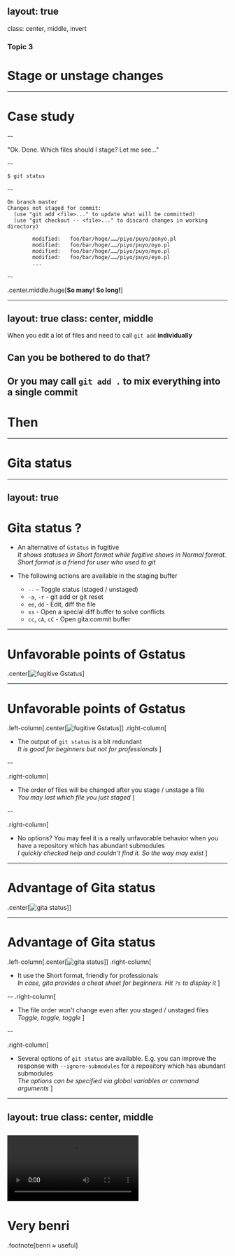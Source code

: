 layout: true
---
class: center, middle, invert
### Topic 3
# Stage or unstage changes
---
# Case study

--

"Ok. Done. Which files should I stage? Let me see..."

--

```
$ git status
```

--

```
On branch master
Changes not staged for commit:
  (use "git add <file>..." to update what will be committed)
  (use "git checkout -- <file>..." to discard changes in working directory)

        modified:   foo/bar/hoge/……/piyo/puyo/ponyo.pl
        modified:   foo/bar/hoge/……/piyo/puyo/oyo.pl
        modified:   foo/bar/hoge/……/piyo/puyo/myo.pl
        modified:   foo/bar/hoge/……/piyo/puyo/eyo.pl
        ...
```
--

.center.middle.huge[**So many! So long!**]

---
layout: true
class: center, middle
---
When you edit a lot of files and need to call `git add` **individually**
## Can you be bothered to do that?
Or you may call `git add .` to mix everything into a single commit
---
# Then
---
# **Gita status**
---
layout: true
---
# Gita status ?

- An alternative of `Gstatus` in fugitive<br>
  *It shows statuses in Short format while fugitive shows in Normal format. Short format is a friend for user who used to git*

- The following actions are available in the staging buffer
  - `--` - Toggle status (staged / unstaged)
  - `-a`, `-r` - git add or git reset
  - `ee`, `dd` - Edit, diff the file
  - `ss` - Open a special diff buffer to solve conflicts
  - `cc`, `cA`, `cC` - Open gita:commit buffer

---
# Unfavorable points of Gstatus
.center[![fugitive Gstatus](img/fugitive_Gstatus.png)]

---
# Unfavorable points of Gstatus
.left-column[.center[![fugitive Gstatus](img/fugitive_Gstatus.png)]]
.right-column[
- The output of `git status` is a bit redundant <br>
  *It is good for beginners but not for professionals*
]

--

.right-column[
- The order of files will be changed after you stage / unstage a file<br>
*You may lost which file you just staged*
]

--

.right-column[
- No options? You may feel it is a really unfavorable behavior when you have a repository which has abundant submodules<br>
*I quickly checked help and couldn't find it. So the way may exist*
]

---
# Advantage of Gita status
.center[![gita status](img/gita_status.png)]]

---
# Advantage of Gita status
.left-column[.center[![gita status](img/gita_status.png)]]
.right-column[
- It use the Short format, friendly for professionals<br>
  *In case, gita provides a cheat sheet for beginners. Hit `?s` to display it*
]

--
.right-column[
- The file order won't change even after you staged / unstaged files<br>
  *Toggle, toggle, toggle*
]

--

.right-column[
- Several options of `git status` are available. E.g. you can improve the response with `--ignore-submodules` for a repository which has abundant submodules<br>
  *The options can be specified via global variables or command arguments*
]

---
layout: true
class: center, middle
---
<video controls src="img/gita_status_50k.webm"></video>
---
# Very **benri**

.footnote[benri &#8776; useful]

